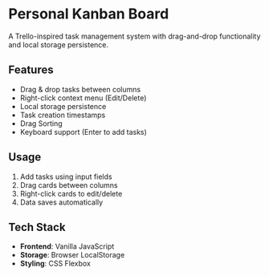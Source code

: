 # Personal Kanban Board
A Trello-inspired task management system with drag-and-drop functionality and local storage persistence.

## Features
- Drag & drop tasks between columns
- Right-click context menu (Edit/Delete)
- Local storage persistence
- Task creation timestamps
- Drag Sorting
- Keyboard support (Enter to add tasks)

## Usage
1. Add tasks using input fields
2. Drag cards between columns
3. Right-click cards to edit/delete
4. Data saves automatically

## Tech Stack
- **Frontend**: Vanilla JavaScript
- **Storage**: Browser LocalStorage
- **Styling**: CSS Flexbox

